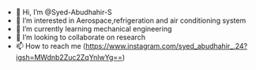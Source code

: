 - 👋 Hi, I’m @Syed-Abudhahir-S
- 👀 I’m interested in Aerospace,refrigeration and air conditioning system 
- 🌱 I’m currently learning mechanical engineering
- 💞️ I’m looking to collaborate on research 
- 📫 How to reach me (https://www.instagram.com/syed_abudhahir_.24?igsh=MWdnb2Zuc2ZqYnlwYg==)


<!---
Syed-Abudhahir-S/Syed-Abudhahir-S is a ✨ special ✨ repository because its `README.md` (this file) appears on your GitHub profile.
You can click the Preview link to take a look at your changes.
--->
